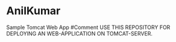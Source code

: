 # AnilKumar
Sample Tomcat Web App
#Comment
USE THIS REPOSITORY FOR DEPLOYING AN WEB-APPLICATION ON TOMCAT-SERVER.
